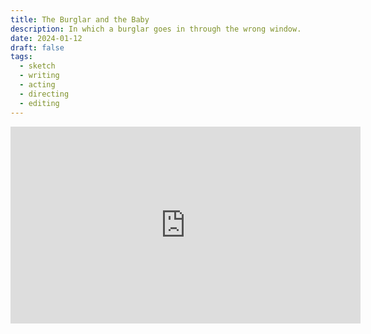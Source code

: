 ```yaml
---
title: The Burglar and the Baby
description: In which a burglar goes in through the wrong window.
date: 2024-01-12
draft: false
tags:
  - sketch
  - writing
  - acting
  - directing
  - editing
---
```


<iframe width="560" height="315" src="https://www.youtube.com/embed/Rvc8oC-to_o?si=Xq1Su8vqV-vPYDHo" title="YouTube video player" frameborder="0" allow="accelerometer; autoplay; clipboard-write; encrypted-media; gyroscope; picture-in-picture; web-share" allowfullscreen></iframe>
